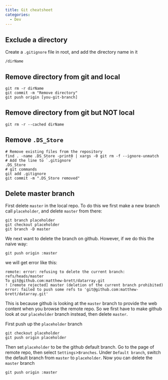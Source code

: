 ```yaml
---
title: Git cheatsheet
categories: 
  - Dev
---
```


## Exclude a directory
Create a `.gitignore` file in root, and add the directory name in it
```
/dirName
```

## Remove directory from git and local
```
git rm -r dirName
git commit -m "Remove directory"
git push origin [you-git-branch]
```

## Remove directory from git but NOT local
```
git rm -r --cached dirName
```
## Remove `.DS_Store`
```
# Remove existing files from the repository
find . -name .DS_Store -print0 | xargs -0 git rm -f --ignore-unmatch
# Add the line to `.gitignore`
.DS_Store
# git commands
git add .gitignore
git commit -m ".DS_Store removed"
```

## Delete master branch
First delete `master` in the local repo. To do this we first make a new branch call `placeholder`, and delete `master` from there:

```
git branch placeholder
git checkout placeholder
git branch -D master
```

We next want to delete the branch on github. However, if we do this the naive way:
```
git push origin :master
```

we will get error like this:

```
remote: error: refusing to delete the current branch: refs/heads/master
To git@github.com:matthew-brett/datarray.git
! [remote rejected] master (deletion of the current branch prohibited)
error: failed to push some refs to 'git@github.com:matthew-brett/datarray.git'
```

This is because github is looking at the `master` branch to provide the web content when you browse the remote repo. So we first have to make github look at our `placeholder` branch instead, then delete `master`.

First push up the `placeholder` branch

```
git checkout placeholder
git push origin placeholder
```

Then set `placeholder` to be the github default branch. Go to the page of remote repo, then select `Settings`>`Branches`. Under `Default branch`, switch the default branch from `master` to `placeholder`. Now you can delete the `master` branch

```
git push origin :master
```